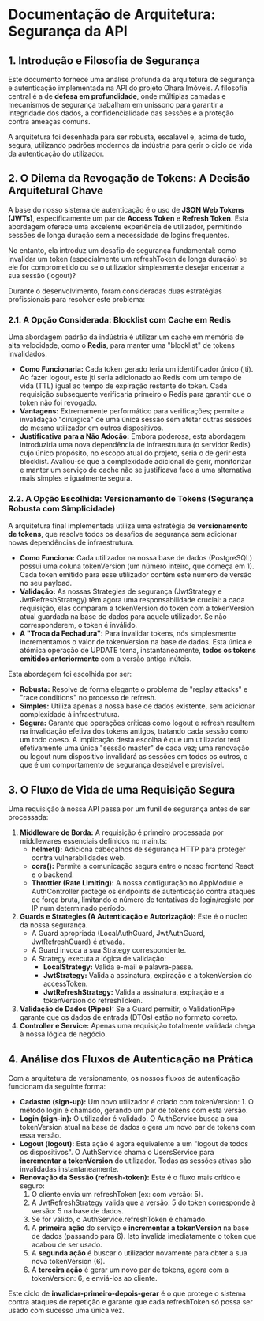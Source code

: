 # **Documentação de Arquitetura: Segurança da API**

## **1\. Introdução e Filosofia de Segurança**

Este documento fornece uma análise profunda da arquitetura de segurança e autenticação implementada na API do projeto Ohara Imóveis. A filosofia central é a de **defesa em profundidade**, onde múltiplas camadas e mecanismos de segurança trabalham em uníssono para garantir a integridade dos dados, a confidencialidade das sessões e a proteção contra ameaças comuns.

A arquitetura foi desenhada para ser robusta, escalável e, acima de tudo, segura, utilizando padrões modernos da indústria para gerir o ciclo de vida da autenticação do utilizador.

## **2\. O Dilema da Revogação de Tokens: A Decisão Arquitetural Chave**

A base do nosso sistema de autenticação é o uso de **JSON Web Tokens (JWTs)**, especificamente um par de **Access Token** e **Refresh Token**. Esta abordagem oferece uma excelente experiência de utilizador, permitindo sessões de longa duração sem a necessidade de logins frequentes.

No entanto, ela introduz um desafio de segurança fundamental: como invalidar um token (especialmente um refreshToken de longa duração) se ele for comprometido ou se o utilizador simplesmente desejar encerrar a sua sessão (logout)?

Durante o desenvolvimento, foram consideradas duas estratégias profissionais para resolver este problema:

### **2.1. A Opção Considerada: Blocklist com Cache em Redis**

Uma abordagem padrão da indústria é utilizar um cache em memória de alta velocidade, como o **Redis**, para manter uma "blocklist" de tokens invalidados.

* **Como Funcionaria:** Cada token gerado teria um identificador único (jti). Ao fazer logout, este jti seria adicionado ao Redis com um tempo de vida (TTL) igual ao tempo de expiração restante do token. Cada requisição subsequente verificaria primeiro o Redis para garantir que o token não foi revogado.  
* **Vantagens:** Extremamente performático para verificações; permite a invalidação "cirúrgica" de uma única sessão sem afetar outras sessões do mesmo utilizador em outros dispositivos.  
* **Justificativa para a Não Adoção:** Embora poderosa, esta abordagem introduziria uma nova dependência de infraestrutura (o servidor Redis) cujo único propósito, no escopo atual do projeto, seria o de gerir esta blocklist. Avaliou-se que a complexidade adicional de gerir, monitorizar e manter um serviço de cache não se justificava face a uma alternativa mais simples e igualmente segura.

### **2.2. A Opção Escolhida: Versionamento de Tokens (Segurança Robusta com Simplicidade)**

A arquitetura final implementada utiliza uma estratégia de **versionamento de tokens**, que resolve todos os desafios de segurança sem adicionar novas dependências de infraestrutura.

* **Como Funciona:** Cada utilizador na nossa base de dados (PostgreSQL) possui uma coluna tokenVersion (um número inteiro, que começa em 1). Cada token emitido para esse utilizador contém este número de versão no seu payload.  
* **Validação:** As nossas Strategies de segurança (JwtStrategy e JwtRefreshStrategy) têm agora uma responsabilidade crucial: a cada requisição, elas comparam a tokenVersion do token com a tokenVersion atual guardada na base de dados para aquele utilizador. Se não corresponderem, o token é inválido.  
* **A "Troca da Fechadura":** Para invalidar tokens, nós simplesmente incrementamos o valor de tokenVersion na base de dados. Esta única e atómica operação de UPDATE torna, instantaneamente, **todos os tokens emitidos anteriormente** com a versão antiga inúteis.

Esta abordagem foi escolhida por ser:

* **Robusta:** Resolve de forma elegante o problema de "replay attacks" e "race conditions" no processo de refresh.  
* **Simples:** Utiliza apenas a nossa base de dados existente, sem adicionar complexidade à infraestrutura.  
* **Segura:** Garante que operações críticas como logout e refresh resultem na invalidação efetiva dos tokens antigos, tratando cada sessão como um todo coeso. A implicação desta escolha é que um utilizador terá efetivamente uma única "sessão master" de cada vez; uma renovação ou logout num dispositivo invalidará as sessões em todos os outros, o que é um comportamento de segurança desejável e previsível.

## **3\. O Fluxo de Vida de uma Requisição Segura**

Uma requisição à nossa API passa por um funil de segurança antes de ser processada:

1. **Middleware de Borda:** A requisição é primeiro processada por middlewares essenciais definidos no main.ts:  
   * **helmet():** Adiciona cabeçalhos de segurança HTTP para proteger contra vulnerabilidades web.  
   * **cors():** Permite a comunicação segura entre o nosso frontend React e o backend.  
   * **Throttler (Rate Limiting):** A nossa configuração no AppModule e AuthController protege os endpoints de autenticação contra ataques de força bruta, limitando o número de tentativas de login/registo por IP num determinado período.  
2. **Guards e Strategies (A Autenticação e Autorização):** Este é o núcleo da nossa segurança.  
   * A Guard apropriada (LocalAuthGuard, JwtAuthGuard, JwtRefreshGuard) é ativada.  
   * A Guard invoca a sua Strategy correspondente.  
   * A Strategy executa a lógica de validação:  
     * **LocalStrategy:** Valida e-mail e palavra-passe.  
     * **JwtStrategy:** Valida a assinatura, expiração e a tokenVersion do accessToken.  
     * **JwtRefreshStrategy:** Valida a assinatura, expiração e a tokenVersion do refreshToken.  
3. **Validação de Dados (Pipes):** Se a Guard permitir, o ValidationPipe garante que os dados de entrada (DTOs) estão no formato correto.  
4. **Controller e Service:** Apenas uma requisição totalmente validada chega à nossa lógica de negócio.

## **4\. Análise dos Fluxos de Autenticação na Prática**

Com a arquitetura de versionamento, os nossos fluxos de autenticação funcionam da seguinte forma:

* **Cadastro (sign-up):** Um novo utilizador é criado com tokenVersion: 1\. O método login é chamado, gerando um par de tokens com esta versão.  
* **Login (sign-in):** O utilizador é validado. O AuthService busca a sua tokenVersion atual na base de dados e gera um novo par de tokens com essa versão.  
* **Logout (logout):** Esta ação é agora equivalente a um "logout de todos os dispositivos". O AuthService chama o UsersService para **incrementar a tokenVersion** do utilizador. Todas as sessões ativas são invalidadas instantaneamente.  
* **Renovação da Sessão (refresh-token):** Este é o fluxo mais crítico e seguro:  
  1. O cliente envia um refreshToken (ex: com versão: 5).  
  2. A JwtRefreshStrategy valida que a versão: 5 do token corresponde à versão: 5 na base de dados.  
  3. Se for válido, o AuthService.refreshToken é chamado.  
  4. A **primeira ação** do serviço é **incrementar a tokenVersion** na base de dados (passando para 6). Isto invalida imediatamente o token que acabou de ser usado.  
  5. A **segunda ação** é buscar o utilizador novamente para obter a sua nova tokenVersion (6).  
  6. A **terceira ação** é gerar um novo par de tokens, agora com a tokenVersion: 6, e enviá-los ao cliente.

Este ciclo de **invalidar-primeiro-depois-gerar** é o que protege o sistema contra ataques de repetição e garante que cada refreshToken só possa ser usado com sucesso uma única vez.